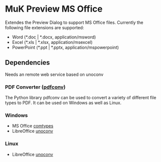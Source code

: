 # MuK Preview MS Office

Extendes the Preview Dialog to support MS Office files. Currently the following file extensions are supported:

* Word (*.doc | *.docx, application/msword)
* Excel (*.xls | *.xlsx, application/msexcel)
* PowerPoint (*.ppt | *.pptx, application/mspowerpoint)

## Dependencies

Needs an remote web service based on unoconv

### PDF Converter ([pdfconv](https://github.com/keshrath/pdfconv))

The Python library pdfconv can be used to convert a variety of different file types to PDF. It can be used on Windows as well as Linux.

### Windows

* MS Office [comtypes](http://starship.python.net/crew/theller/comtypes/)
* LibreOffice [unoconv](https://github.com/dagwieers/unoconv)

### Linux

* LibreOffice [unoconv](https://github.com/dagwieers/unoconv)
